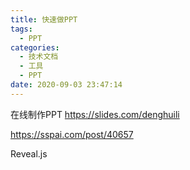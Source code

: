 ```yaml
---
title: 快速做PPT
tags:
  - PPT
categories:
  - 技术文档
  - 工具
  - PPT
date: 2020-09-03 23:47:14
---
```


在线制作PPT
https://slides.com/denghuili

https://sspai.com/post/40657

Reveal.js